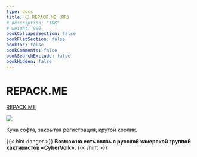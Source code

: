 ```yaml
---
type: docs
title: ⚪️ REPACK.ME (RR)
# description: "IDK"
# weight: 900
bookCollapseSection: false
bookFlatSection: false
bookToc: false
bookComments: false
bookSearchExclude: false
bookHidden: false
---
```


# REPACK.ME

[REPACK.ME](https://repack.me/?nt)

![](@img/repack.me-screenshot.jpg)

Куча софта, закрытая регистрация, крутой кролик.

{{< hint danger >}}
**Возможно есть связь с русской хакерской группой хактивистов «CyberVolk».**
{{< /hint >}}
